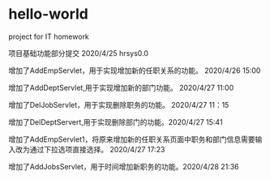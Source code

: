 # hello-world
project for IT homework

项目基础功能部分提交  2020/4/25 hrsys0.0

增加了AddEmpServlet，用于实现增加新的任职关系的功能。 2020/4/26 15:00

增加了AddDeptServlet,用于实现增加新的部门功能。 2020/4/27  11:00

增加了DelJobServlet，用于实现删除职务的功能。 2020/4/27  11：15

增加了DelDeptServert,用于实现删除部门的功能。2020/4/27 15:41

增加了AddEmpServlet1，将原来增加新的任职关系页面中职务和部门信息需要输入改为通过下拉选项直接选择。 2020/4/27 17:23

增加了AddJobsServlet，用于时间增加新职务的功能。2020/4/28 21:36
